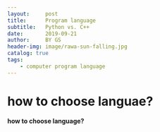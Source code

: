 ```yaml
---
layout:     post
title:      Program language
subtitle:   Python vs. C++
date:       2019-09-21
author:     BY GS
header-img: image/rawa-sun-falling.jpg
catalog: true
tags:
    - computer program language
---
```


<h1> how to choose languae?</h1>
<p><strong> how to choose language? </strong> </p>
